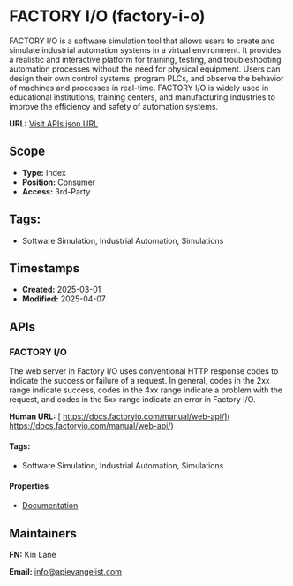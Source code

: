 # FACTORY I/O (factory-i-o)
FACTORY I/O is a software simulation tool that allows users to create and simulate industrial automation systems in a virtual environment. It provides a realistic and interactive platform for training, testing, and troubleshooting automation processes without the need for physical equipment. Users can design their own control systems, program PLCs, and observe the behavior of machines and processes in real-time. FACTORY I/O is widely used in educational institutions, training centers, and manufacturing industries to improve the efficiency and safety of automation systems.

**URL:** [Visit APIs.json URL](https://raw.githubusercontent.com/api-evangelist/factory-i-o/refs/heads/main/apis.yml)

## Scope

- **Type:** Index 
- **Position:** Consumer 
- **Access:** 3rd-Party 

## Tags:

 - Software Simulation, Industrial Automation, Simulations

## Timestamps

- **Created:** 2025-03-01 
- **Modified:** 2025-04-07 

## APIs

### FACTORY I/O
The web server in Factory I/O uses conventional HTTP response codes to indicate the success or failure of a request. In general, codes in the 2xx range indicate success, codes in the 4xx range indicate a problem with the request, and codes in the 5xx range indicate an error in Factory I/O. 

**Human URL:** [ https://docs.factoryio.com/manual/web-api/]( https://docs.factoryio.com/manual/web-api/)


#### Tags:

 - Software Simulation, Industrial Automation, Simulations

#### Properties

- [Documentation]( https://docs.factoryio.com/manual/web-api/)

## Maintainers

**FN:** Kin Lane

**Email:** info@apievangelist.com

